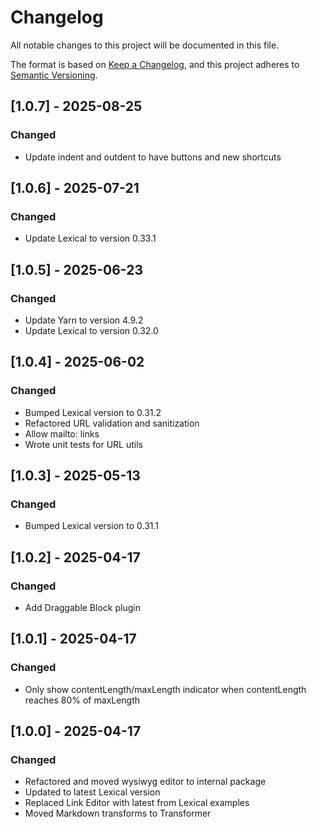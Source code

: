 # Changelog

All notable changes to this project will be documented in this file.

The format is based on [Keep a Changelog](https://keepachangelog.com/en/1.1.0/),
and this project adheres to [Semantic Versioning](https://semver.org/spec/v2.0.0.html).

## [1.0.7] - 2025-08-25

### Changed

- Update indent and outdent to have buttons and new shortcuts

## [1.0.6] - 2025-07-21

### Changed

- Update Lexical to version 0.33.1

## [1.0.5] - 2025-06-23

### Changed

- Update Yarn to version 4.9.2
- Update Lexical to version 0.32.0

## [1.0.4] - 2025-06-02

### Changed

- Bumped Lexical version to 0.31.2
- Refactored URL validation and sanitization 
- Allow mailto: links
- Wrote unit tests for URL utils

## [1.0.3] - 2025-05-13

### Changed

- Bumped Lexical version to 0.31.1

## [1.0.2] - 2025-04-17

### Changed

- Add Draggable Block plugin

## [1.0.1] - 2025-04-17

### Changed

- Only show contentLength/maxLength indicator when contentLength reaches 80% of maxLength

## [1.0.0] - 2025-04-17

### Changed

- Refactored and moved wysiwyg editor to internal package
- Updated to latest Lexical version
- Replaced Link Editor with latest from Lexical examples
- Moved Markdown transforms to Transformer